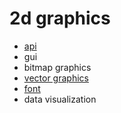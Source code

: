 # 2d graphics

- [api](./api)
- gui
- bitmap graphics
- [vector graphics](./vector%20graphics)
- [font](./font)
- data visualization
